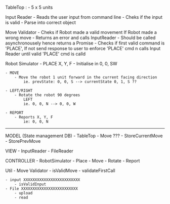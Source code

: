 TableTop : 
    - 5 x 5 units
    
Input Reader
    - Reads the user input from command line
    - Cheks if the input is valid
    - Parse into correct object

Move Validator
    - Cheks if Robot made a valid movement
        If Robot made a wrong move 
            - Returns an error and calls InputReader
    - Should be called asynchronousely hence returns a Promise
    - Checks if first valid command is 'PLACE', 
        If not send response to user to enforce 'PLACE' cmd 
        n calls Input Reader until valid 'PLACE' cmd is calld

Robot Simulator
    - PLACE X, Y, F
        - Initialise in 0, 0, SW
    
    - MOVE  
        - Move the robot 1 unit forward in the current facing direction
            ie. prevState: 0, 0, S --> currentState 0, 1, S ??

    - LEFT/RIGHT
        - Rotate the robot 90 degrees
            LEFT
            ie. 0, 0, N --> 0, 0, W
    
    - REPORT
        - Reports X, Y, F
            ie: 0, 0, N



-----------------------------------------------------------------------------------------


MODEL (State management DB)
    - TableTop
    - Move ???
        - StoreCurrentMove
        - StorePrevMove


VIEW
    - InputReader
    - FileReader


CONTROLLER
    - RobotSimulator
        - Place
        - Move
        - Rotate
        - Report


Util
    - Move Validator
        - isValidMove
        - validateFirstCall
  
    - input XXXXXXXXXXXXXXXXXXXXXXXXX
        - isValidInput
    - File XXXXXXXXXXXXXXXXXXXXXXXXX
        - upload
        - read

